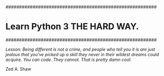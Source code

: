 ########################################################
# Learn Python 3 THE HARD WAY.
########################################################

*Lesson: Being different is not a crime, and people who tell you it is are just jealous that you've picked up a skill they never in their wildest dreams could acquire. You can code. They cannot. That is pretty damn cool.* 

Zed A. Shaw
